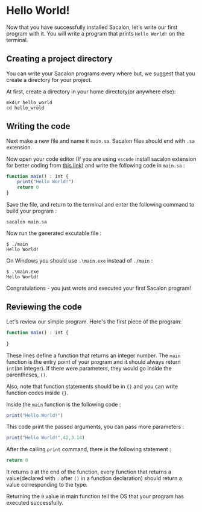 # Hello World!
Now that you have successfully installed Sacalon, let's write our first program with it. You will write a program that prints `Hello World!` on the terminal.

## Creating a project directory
You can write your Sacalon programs every where but, we suggest that you create a directory for your project.


At first, create a directory in your home directory(or anywhere else):
```
mkdir hello_world
cd hello_wrold
```

## Writing the code
Next make a new file and name it `main.sa`. Sacalon files should end with `.sa` extension.

Now open your code editor (If you are using `vscode` install sacalon extension for better coding from [this link](https://github.com/sacalon-lang/vscode)) and write the following code in `main.sa` :
```typescript
function main() : int {
    print("Hello World!")
    return 0
}
```
Save the file, and return to the terminal and enter the following command to build your program :
```
sacalon main.sa
```

Now run the generated excutable file :
```
$ ./main
Hello World!
```
On Windows you should use `.\main.exe` instead of `./main` :
```
$ .\main.exe
Hello World!
```

Congratulations - you just wrote and executed your first Sacalon program!

## Reviewing the code
Let's review our simple program. Here's the first piece of the program:
```typescript
function main() : int {
    
}
```
These lines define a function that returns an integer number. The `main` function is the entry point of your program and it should always return `int`(an integer). If there were parameters, they would go inside the parentheses, `()`.

Also, note that function statements should be in `{}` and you can write function codes inside `{}`.

Inside the `main` function is the following code :
```typescript
print("Hello World!")
```

This code print the passed arguments, you can pass more parameters :
```typescript
print("Hello World!",42,3.14)
```

After the calling `print` command, there is the following statement :
```typescript
return 0
```
It returns `0` at the end of the function, every function that returns a value(declared with `:` after `()` in a function declaration) should return a value corresponding to the type.

Returning the `0` value in main function tell the OS that your program has executed successfully.